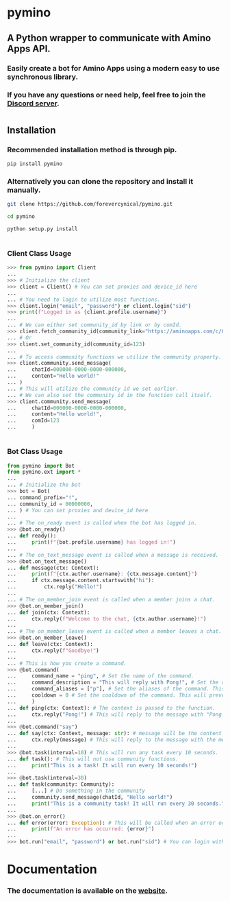 # pymino
## A Python wrapper to communicate with Amino Apps API.
### Easily create a bot for Amino Apps using a modern easy to use synchronous library.
### If you have any questions or need help, feel free to join the [Discord server](https://discord.gg/JMJpzpsMNJ).
#
## Installation
### Recommended installation method is through pip.
```bash
pip install pymino
```
### Alternatively you can clone the repository and install it manually.
```bash
git clone https://github.com/forevercynical/pymino.git
```

```bash
cd pymino
```

```bash
python setup.py install
```


#
### Client Class Usage
```python
>>> from pymino import Client
...
>>> # Initialize the client
>>> client = Client() # You can set proxies and device_id here
...
... # You need to login to utilize most functions.
>>> client.login("email", "password") or client.login("sid")
>>> print(f"Logged in as {client.profile.username}")
...
... # We can either set community_id by link or by comId.
>>> client.fetch_community_id(community_link="https://aminoapps.com/c/OnePiece")
... # Or
>>> client.set_community_id(community_id=123)
...
... # To access community functions we utilize the community property.
>>> client.community.send_message(
...     chatId=000000-0000-0000-000000,
...     content="Hello world!"
... )
... # This will utilize the community id we set earlier.
... # We can also set the community id in the function call itself.
>>> client.community.send_message(
...     chatId=000000-0000-0000-000000,
...     content="Hello world!",
...     comId=123
...     )
```
#
### Bot Class Usage
```python
from pymino import Bot
from pymino.ext import *
...
... # Initialize the bot
>>> bot = Bot(
... command_prefix="!",
... community_id = 00000000,
... ) # You can set proxies and device_id here
...
... # The on_ready event is called when the bot has logged in.
>>> @bot.on_ready()
... def ready():
...     print(f"{bot.profile.username} has logged in!")
...
... # The on_text_message event is called when a message is received.
>>> @bot.on_text_message()
... def message(ctx: Context):
...     print(f"{ctx.author.username}: {ctx.message.content}")
...     if ctx.message.content.startswith("hi"):
...         ctx.reply("Hello!")
...
... # The on_member_join event is called when a member joins a chat.
>>> @bot.on_member_join()
... def join(ctx: Context):
...     ctx.reply(f"Welcome to the chat, {ctx.author.username}!")
...
... # The on_member_leave event is called when a member leaves a chat.
>>> @bot.on_member_leave()
... def leave(ctx: Context):
...     ctx.reply(f"Goodbye!")
...
... # This is how you create a command.
>>> @bot.command(
...     command_name = "ping", # Set the name of the command.
...     command_description = "This will reply with Pong!", # Set the description of the command.
...     command_aliases = ["p"], # Set the aliases of the command. This will allow !p to be used as !ping.
...     cooldown = 0 # Set the cooldown of the command. This will prevent the command from being used for <cooldown> seconds.
...     )
... def ping(ctx: Context): # The context is passed to the function.
...     ctx.reply("Pong!") # This will reply to the message with "Pong!"
...
>>> @bot.command("say")
... def say(ctx: Context, message: str): # message will be the content message after the command.
...     ctx.reply(message) # This will reply to the message with the message argument.
...
>>> @bot.task(interval=10) # This will run any task every 10 seconds.
... def task(): # This will not use community functions.
...     print("This is a task! It will run every 10 seconds!")
...
>>> @bot.task(interval=30)
... def task(community: Community):
...     [...] # Do something in the community
...     community.send_message(chatId, "Hello world!")
...     print("This is a community task! It will run every 30 seconds.")
...
>>> @bot.on_error()
... def error(error: Exception): # This will be called when an error occurs.
...     print(f"An error has occurred: {error}")
...
>>> bot.run("email", "password") or bot.run("sid") # You can login with email and password or sid.

```

# Documentation
### The documentation is available on the [website](https://pymino.info/index.html).
#